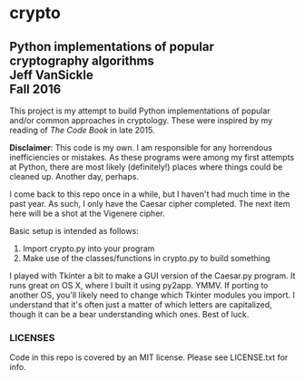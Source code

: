 # crypto
Python implementations of popular cryptography algorithms  
Jeff VanSickle  
Fall 2016  
---

This project is my attempt to build Python implementations of popular and/or
common approaches in cryptology. These were inspired by my reading of *The Code
Book* in late 2015. 

**Disclaimer**: This code is my own. I am responsible for any
horrendous inefficiencies or mistakes. As these programs were among my first
attempts at Python, there are most likely (definitely!) places where things
could be cleaned up. Another day, perhaps.

I come back to this repo once in a while, but I haven't had much time in the
past year. As such, I only have the Caesar cipher completed. The next item here
will be a shot at the Vigenere cipher.

Basic setup is intended as follows:
1) Import crypto.py into your program
2) Make use of the classes/functions in crypto.py to build something

I played with Tkinter a bit to make a GUI version of the Caesar.py program. It
runs great on OS X, where I built it using py2app. YMMV. If porting to another
OS, you'll likely need to change which Tkinter modules you import. I understand
that it's often just a matter of which letters are capitalized, though it can
be a bear understanding which ones. Best of luck.


### LICENSES

Code in this repo is covered by an MIT license. Please see LICENSE.txt for info.
